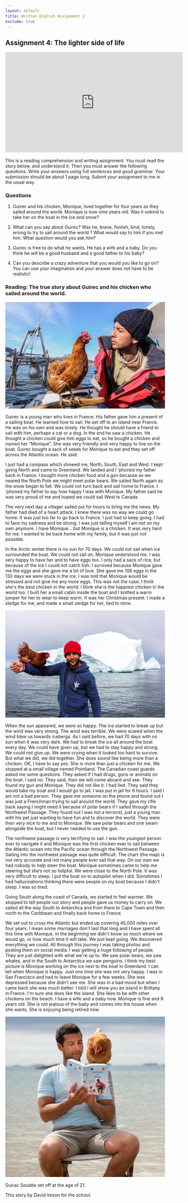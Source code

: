 ```yaml
---
layout: default
title: Written English Assignment 2
exclude: true
---
```



## Assignment 4: The lighter side of life

<iframe width="560" height="315" src="https://www.youtube.com/embed/SGhKwlWQI4c?si=Px7Ijr2FB6zDFF0P" title="YouTube video player" frameborder="0" allow="accelerometer; autoplay; clipboard-write; encrypted-media; gyroscope; picture-in-picture; web-share" allowfullscreen></iframe>

This is a reading comprehension and writing assignment. You must read the story below, and understand it. Then you must answer the following questions. Write your answers using full sentences and good grammar. Your submission should be about 1 page long. Submit your assignment to me in the usual way.

### **Questions**

1. Guirec and his chicken, Monique, lived together for four years as they sailed around the world. Monique is now nine years old.  Was it unkind to take her on the boat in the ice and snow?

1. What can you say about Guirec? Was he, brave, foolish, kind, lonely, wrong to try to sail around the world ? What would say to him if you met him. What question would you ask him?

1. Guirec is free to do what he wants. He has a wife and a baby. Do you think he will be a good husband and a good father to his baby?

1. Can you describe a crazy adventure that you would you like to go on? You can use your imagination and your answer does not have to be realistic!

### **Reading: The true story about Guirec and his chicken who sailed around the world.**

<img src="/assets/images/A4_image1.jpeg" alt="alt" />

Guirec is a young man who lives in France. His father gave him a present of a sailing boat. He learned how to sail. He set off to an island near France. He was on his own and was lonely. He thought he should have a friend to sail with him, perhaps a cat or a dog. In the end he saw a chicken. He thought a chicken could give him eggs to eat, so he bought a chicken and named her “Monique”. She was very friendly and very happy to live on the boat. Guirec bought a sack of seeds for Monique to eat and they set off across the Atlantic ocean. He said:

I just had a compass which showed me, North, South, East and West. I kept going North and came to Greenland. We landed and I ‘phoned my father back in France. I bought more chicken food and a gun because as we neared the North Pole we might meet polar bears. We sailed North again as the snow began to fall. We could not turn back and sail home to France. I ‘phoned my father to say how happy I was with Monique. My father said he was very proud of me and hoped we could sail  West to Canada.

The very next day a villager sailed out for hours to bring me the news. My father had died of a heart attack. I knew there was no way we could go home. It was just too far to go back to France. I just had to keep going. I had to face my sadness and be strong. I was just telling myself I am not on my own anymore. I have Monique… but Monique is a chicken. It was very hard for me. I wanted to be back home with my family, but it was just not possible.

In the Arctic winter there is no sun for 70 days. We could not sail when ice surrounded the boat. We could not sail on. Monique understood me. I was very happy to have her and to have eggs too. I only had a sack of rice, but because of the ice I could not catch fish. I survived because Monique gave me the eggs and she gave me a lot of love. She gave me 106 eggs in the 130 days we were stuck in the ice. I was told that Monique would be stressed and not give me any more eggs. This was not the case. I think she's the best chicken in the world. I think she is the happiest chicken in the world too. I built her a small cabin inside the boat and I knitted a warm jumper for her to wear to keep warm. It was her Christmas present. I made a sledge for me, and made a small sledge for her, tied to mine.

<img src="/assets/images/A4_image2.jpeg" alt="alt" />

When the sun appeared, we were so happy. The ice started to break up but the wind was very strong. The wind was terrible. We were scared when the wind blew us towards icebergs. As I said before, we had 70 days with no sun when it was very dark. We had to break the ice all around the boat every day. We could have given up, but we had to stay happy and strong. We could not give up. We were crying when it looked too hard to survive. But what we did, we did together. She does sound like being more than a chicken. OK, I have to say yes. She is more than just a chicken for me. We stopped at a small village named Pointland. The Canadian coast guards asked me some questions. They asked if I had drugs, guns or animals on the boat. I said no. They said, then we will come aboard and see. They found my gun and Monique. They did not like it. I had lied. They said they would take my boat and I would go to jail. I was put in jail for 6 hours. I said I am not a bad person. They gave me someone on the phone and found out I was just a Frenchman trying to sail around the world. They gave my rifle back saying I might need it because of polar bears if I sailed through the Northwest Passage. They found out I was not a terrorist, just a young man with his pet just wanting to have fun and to discover the world. They were then very nice to me and to Monique. We saw polar bears and one swam alongside the boat, but I never needed to use the gun.

The northwest passage is very terrifying to sail. I was the youngest person ever to navigate it and Monique was the first chicken ever to sail between the Atlantic ocean into the Pacific ocean through the Northwest Passage. Sailing into the northwest passage was quite difficult. The chart (the map) is not very accurate and not many people ever sail that way. On our own we had nobody to help steer the boat. Monique sometimes came to help me steering but she’s not so helpful. We were close to the North Pole. It was very difficult to sleep. I put the boat on to autopilot when I did. Sometimes I had hallucinations thinking there were people on my boat because I didn't sleep. I was so tired.

Going South along the coast of Canada, we started to feel warmer. We stopped to tell people our story and people gave us money to carry on. We sailed all the way South to Antarctica and from there to Cape Town and then north to the Caribbean and finally back home to France.

We set out to cross the Atlantic but ended up covering 45,000 miles over four years. I mean some marriages don't last that long and I have spent all this time with Monique. In the beginning we didn't know so much where we would go, or how much time it will take. We just kept going. We discovered everything we could. All through this journey I was taking photos and posting them on social media. I was getting a huge following of people. They are just delighted with what we're up to. We saw polar bears, we saw whales, and in the South to Antarctica we saw penguins. I think my best picture is Monique working on the ice next to the boat in Greenland. I can tell when Monique is happy. Just one time she was not very happy. I was in San Francisco and had to leave Monique for a few weeks.  She was depressed because she didn't see me. She was in a bad mood but when I came back she was much better. I told I will show you an island in Brittany in France. I'm sure she does like the island. She likes to be with other chickens on the beach.  I have a wife and a baby now. Monique is fine and 9 years old. She is not jealous of the baby and comes into the house when she wants. She is enjoying being retired now.

<img src="/assets/images/A4_image3.jpeg" alt="alt" />

Guirac Soudée set off at the age of 21.

This story by David Ireson for the school.


